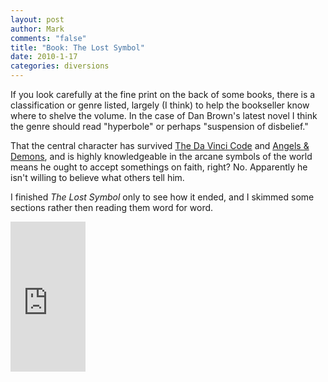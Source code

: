 ```yaml
--- 
layout: post
author: Mark
comments: "false"
title: "Book: The Lost Symbol"
date: 2010-1-17
categories: diversions
---
```

If you look carefully at the fine print on the back of some books, there is a classification or genre listed, largely (I think) to help the bookseller know where to shelve the volume. In the case of Dan Brown's latest novel I think the genre should read "hyperbole" or perhaps "suspension of disbelief."

That the central character has survived <a href="http://www.amazon.com/gp/product/0307474275?ie=UTF8&amp;tag=zanshinnet&amp;linkCode=as2&amp;camp=1789&amp;creative=390957&amp;creativeASIN=0307474275">The Da Vinci Code</a> and <a href="http://www.amazon.com/gp/product/B002CF0GP0?ie=UTF8&amp;tag=zanshinnet&amp;linkCode=as2&amp;camp=1789&amp;creative=390957&amp;creativeASIN=B002CF0GP0">Angels &amp; Demons</a>, and is highly knowledgeable in the arcane symbols of the world means he ought to accept somethings on faith, right? No. Apparently he isn't willing to believe what others tell him.

I finished <em>The Lost Symbol</em> only to see how it ended, and I skimmed some sections rather then reading them word for word.

<iframe src="http://rcm.amazon.com/e/cm?lt1=_blank&bc1=000000&IS2=1&bg1=FFFFFF&fc1=000000&lc1=0000FF&t=zanshinnet&o=1&p=8&l=as1&m=amazon&f=ifr&md=10FE9736YVPPT7A0FBG2&asins=0385504225" style="width:120px;height:240px;" scrolling="no" marginwidth="0" marginheight="0" frameborder="0"></iframe>

